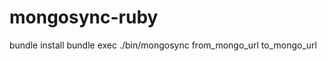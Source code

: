 mongosync-ruby
==============

bundle install
bundle exec ./bin/mongosync from_mongo_url to_mongo_url

